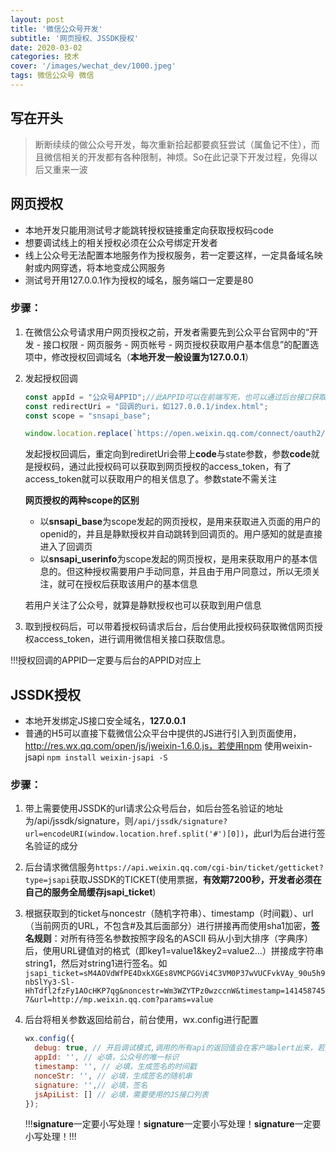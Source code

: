 ```yaml
---
layout: post
title: '微信公众号开发'
subtitle: '网页授权、JSSDK授权'
date: 2020-03-02
categories: 技术
cover: '/images/wechat_dev/1000.jpeg'
tags: 微信公众号 微信
---
```




## 写在开头

> 断断续续的做公众号开发，每次重新拾起都要疯狂尝试（属鱼记不住），而且微信相关的开发都有各种限制，神烦。So在此记录下开发过程，免得以后又重来一波



## 网页授权

- 本地开发只能用测试号才能跳转授权链接重定向获取授权码code
- 想要调试线上的相关授权必须在公众号绑定开发者
- 线上公众号无法配置本地服务作为授权服务，若一定要这样，一定具备域名映射或内网穿透，将本地变成公网服务
- 测试号开用127.0.0.1作为授权的域名，服务端口一定要是80

### 步骤：

1. 在微信公众号请求用户网页授权之前，开发者需要先到公众平台官网中的“开发 - 接口权限 - 网页服务 - 网页帐号 - 网页授权获取用户基本信息”的配置选项中，修改授权回调域名（**本地开发一般设置为127.0.0.1**）

2. 发起授权回调

   ```javascript
   const appId = "公众号APPID";//此APPID可以在前端写死，也可以通过后台接口获取
   const redirectUri = "回调的uri，如127.0.0.1/index.html";
   const scope = "snsapi_base";
   
   window.location.replace(`https://open.weixin.qq.com/connect/oauth2/authorize?appid=${appId}&redirect_uri=${redirectUri}&response_type=code&scope=${scope}#wechat_redirect`)
   ```

   发起授权回调后，重定向到rediretUri会带上**code**与state参数，参数**code**就是授权码，通过此授权码可以获取到网页授权的access_token，有了access_token就可以获取用户的相关信息了。参数state不需关注

   **网页授权的两种scope的区别**

   - 以**snsapi_base**为scope发起的网页授权，是用来获取进入页面的用户的openid的，并且是静默授权并自动跳转到回调页的。用户感知的就是直接进入了回调页
   - 以**snsapi_userinfo**为scope发起的网页授权，是用来获取用户的基本信息的。但这种授权需要用户手动同意，并且由于用户同意过，所以无须关注，就可在授权后获取该用户的基本信息

   若用户关注了公众号，就算是静默授权也可以获取到用户信息

3. 取到授权码后，可以带着授权码请求后台，后台使用此授权码获取微信网页授权access_token，进行调用微信相关接口获取信息。

!!!授权回调的APPID一定要与后台的APPID对应上



## JSSDK授权

- 本地开发绑定JS接口安全域名，**127.0.0.1**
- 普通的H5可以直接下载微信公众平台中提供的JS进行引入到页面使用，http://res.wx.qq.com/open/js/jweixin-1.6.0.js，若使用npm  使用weixin-jsapi  `npm install weixin-jsapi -S `

### 步骤：

1. 带上需要使用JSSDK的url请求公众号后台，如后台签名验证的地址为/api/jssdk/signature，则`/api/jssdk/signature?url=encodeURI(window.location.href.split('#')[0])`，此url为后台进行签名验证的成分

2. 后台请求微信服务`https://api.weixin.qq.com/cgi-bin/ticket/getticket?type=jsapi`获取JSSDK的TICKET(使用票据，**有效期7200秒，开发者必须在自己的服务全局缓存jsapi_ticket**)

3. 根据获取到的ticket与noncestr（随机字符串）、timestamp（时间戳）、url（当前网页的URL，不包含#及其后面部分）进行拼接再而使用sha1加密，**签名规则**：对所有待签名参数按照字段名的ASCII 码从小到大排序（字典序）后，使用URL键值对的格式（即key1=value1&key2=value2…）拼接成字符串string1，然后对string1进行签名。如`jsapi_ticket=sM4AOVdWfPE4DxkXGEs8VMCPGGVi4C3VM0P37wVUCFvkVAy_90u5h9nbSlYy3-Sl-HhTdfl2fzFy1AOcHKP7qg&noncestr=Wm3WZYTPz0wzccnW&timestamp=1414587457&url=http://mp.weixin.qq.com?params=value`

4. 后台将相关参数返回给前台，前台使用，wx.config进行配置

   ```js
   wx.config({
     debug: true, // 开启调试模式,调用的所有api的返回值会在客户端alert出来，若要查看传入的参数，可以在pc端打开，参数信息会通过log打出，仅在pc端时才会打印。
     appId: '', // 必填，公众号的唯一标识
     timestamp: '', // 必填，生成签名的时间戳
     nonceStr: '', // 必填，生成签名的随机串
     signature: '',// 必填，签名
     jsApiList: [] // 必填，需要使用的JS接口列表
   });
   ```

   !!!**signature**一定要小写处理！**signature**一定要小写处理！**signature**一定要小写处理！!!!









